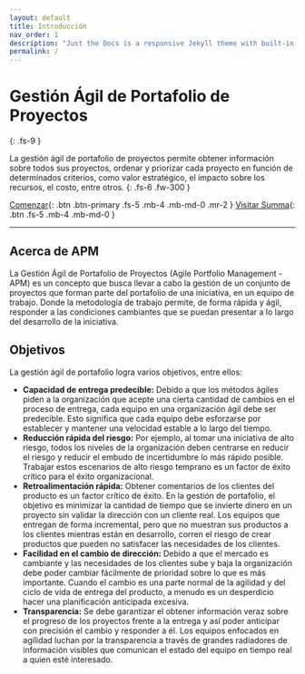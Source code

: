 ```yaml
---
layout: default
title: Introducción
nav_order: 1
description: "Just the Docs is a responsive Jekyll theme with built-in search that is easily customizable and hosted on GitHub Pages."
permalink: /
---
```


# Gestión Ágil de Portafolio de Proyectos
{: .fs-9 }

La gestión ágil de portafolio de proyectos permite obtener  información sobre todos sus proyectos, ordenar y priorizar cada proyecto en función de determinados criterios, como valor estratégico, el impacto sobre los recursos, el costo, entre otros.
{: .fs-6 .fw-300 }

[Comenzar](#comenzar){: .btn .btn-primary .fs-5 .mb-4 .mb-md-0 .mr-2 } [Visitar Summa](https://www.summa.com.gt/){: .btn .fs-5 .mb-4 .mb-md-0 }

---

## Acerca de APM

La Gestión Ágil de Portafolio de Proyectos (Agile Portfolio Management - APM) es un concepto que busca llevar a cabo la gestión de un conjunto de proyectos que forman parte del portafolio de una iniciativa, en un equipo de trabajo. Donde la metodología de trabajo permite, de forma rápida y ágil, responder a las condiciones cambiantes que se puedan presentar a lo largo del desarrollo de la iniciativa.

## Objetivos

La gestión ágil de portafolio logra varios objetivos, entre ellos:

- **Capacidad de entrega predecible:** Debido a que los métodos ágiles piden a la organización que acepte una cierta cantidad de cambios en el proceso de entrega, cada equipo en una organización ágil debe ser predecible. Esto significa que cada equipo debe esforzarse por establecer y mantener una velocidad estable a lo largo del tiempo.
- **Reducción rápida del riesgo:** Por ejemplo, al tomar una iniciativa de alto riesgo, todos los niveles de la organización deben centrarse en reducir el riesgo y reducir el embudo de incertidumbre lo más rápido posible. Trabajar estos escenarios de alto riesgo temprano es un factor de éxito crítico para el éxito organizacional.
- **Retroalimentación rápida:** Obtener comentarios de los clientes del producto es un factor crítico de éxito. En la gestión de portafolio, el objetivo es minimizar la cantidad de tiempo que se invierte dinero en un proyecto sin validar la dirección con un cliente real. Los equipos que entregan de forma incremental, pero que no muestran sus productos a los clientes mientras están en desarrollo, corren el riesgo de crear productos que pueden no satisfacer las necesidades de los clientes.
- **Facilidad en el cambio de dirección:** Debido a que el mercado es cambiante y las necesidades de los clientes sube y baja la organización debe poder cambiar fácilmente de prioridad sobre lo que es más importante. Cuando el cambio es una parte normal de la agilidad y del ciclo de vida de entrega del producto, a menudo es un desperdicio hacer una planificación anticipada excesiva. 
- **Transparencia:** Se debe garantizar el obtener información veraz sobre el progreso de los proyectos frente a la entrega y así poder anticipar con precisión el cambio y responder a él. Los equipos enfocados en agilidad luchan por la transparencia a través de grandes radiadores de información visibles que comunican el estado del equipo en tiempo real a quien esté interesado.
